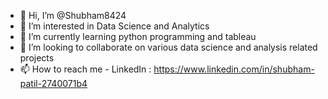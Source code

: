 - 👋 Hi, I’m @Shubham8424
- 👀 I’m interested in Data Science and Analytics
- 🌱 I’m currently learning python programming and tableau
- 💞️ I’m looking to collaborate on various data science and analysis related projects
- 📫 How to reach me - LinkedIn : https://www.linkedin.com/in/shubham-patil-2740071b4
<!---
Shubham8424/Shubham8424 is a ✨ special ✨ repository because its `README.md` (this file) appears on your GitHub profile.
You can click the Preview link to take a look at your changes.
--->
